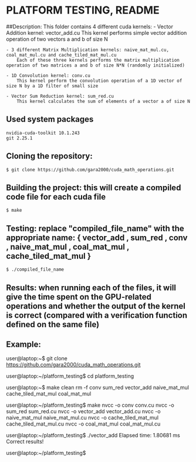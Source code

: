 # PLATFORM TESTING, README

##Description:
This folder contains 4 different cuda kernels:
	- Vector Addition kernel: vector_add.cu
		This kernel performs simple vector addition operation of two vectors a and b of size N

	- 3 different Matrix Multiplication kernels: naive_mat_mul.cu, coal_mat_mul.cu and cache_tiled_mat_mul.cu
		Each of these three kernels performs the matrix multiplication operation of two matrices a and b of size N*N (randomly initialized)

	- 1D Convolution kernel: conv.cu
		This kernel perform the convolution operation of a 1D vector of size N by a 1D filter of small size

	- Vector Sum Reduction kernel: sum_red.cu
		This kernel calculates the sum of elements of a vector a of size N

## Used system packages
	nvidia-cuda-toolkit	10.1.243
	git	2.25.1 

## Cloning the repository:
	$ git clone https://github.com/gara2000/cuda_math_operations.git 

## Building the project: this will create a compiled code file for each cuda file
	$ make
	
## Testing: replace "compiled_file_name" with the appropriate name: { vector_add , sum_red , conv , naive_mat_mul , coal_mat_mul , cache_tiled_mat_mul }
	$ ./compiled_file_name

## Results: when running each of the files, it will give the time spent on the GPU-related operations and whether the output of the kernel is correct (compared with a verification function defined on the same file)

## Example:
user@laptop:~$ git clone https://github.com/gara2000/cuda_math_operations.git

user@laptop:~/platform_testing$ cd platform_testing

user@laptop:~$ make clean
rm -f conv sum_red vector_add naive_mat_mul cache_tiled_mat_mul coal_mat_mul

user@laptop:~/platform_testing$ make
nvcc -o conv conv.cu
nvcc -o sum_red sum_red.cu
nvcc -o vector_add vector_add.cu
nvcc -o naive_mat_mul naive_mat_mul.cu
nvcc -o cache_tiled_mat_mul cache_tiled_mat_mul.cu
nvcc -o coal_mat_mul coal_mat_mul.cu

user@laptop:~/platform_testing$ ./vector_add
Elapsed time: 1.80681 ms
Correct results!

user@laptop:~/platform_testing$


